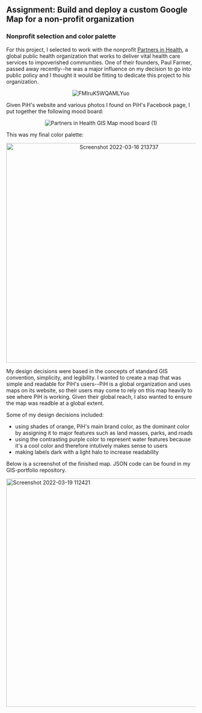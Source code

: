 ## Assignment: Build and deploy a custom Google Map for a non-profit organization

### Nonprofit selection and color palette
For this project, I selected to work with the nonprofit [Partners in Health](https://www.pih.org/), a global public health organization that works to deliver vital health care services to impoverished communities. One of their founders, Paul Farmer, passed away recently--he was a major influence on my decision to go into public policy and I thought it would be fitting to dedicate this project to his organization.

<center>

![FMIruK5WQAMLYuo](https://user-images.githubusercontent.com/81482638/159127896-67dccc27-4579-4f06-99ca-b3ceeb3ab4e3.jpg)
  
</center>

Given PiH's website and various photos I found on PiH's Facebook page, I put together the following mood board:

<center>
  
![Partners in Health GIS Map mood board (1)](https://user-images.githubusercontent.com/81482638/159128640-94267988-3838-4dee-a898-213232d5d2d7.png)

  </center>
  
This was my final color palette:

<center>

<img width="584" alt="Screenshot 2022-03-16 213737" src="https://user-images.githubusercontent.com/81482638/159128668-3384c3a3-5732-467c-99ff-0d43203ab97f.png">
  
</center>

My design decisions were based in the concepts of standard GIS convention, simplicity, and legibility. I wanted to create a map that was simple and readable for PiH's users--PiH is a global organization and uses maps on its website, so their users may come to rely on this map heavily to see where PiH is working. Given their global reach, I also wanted to ensure the map was readble at a global extent. 

Some of my design decisions included:
+ using shades of orange, PiH's main brand color, as the dominant color by assigning it to major features such as land masses, parks, and roads
+ using the contrasting purple color to represent water features because it's a cool color and therefore intutively makes sense to users
+ making labels dark with a light halo to increase readability

Below is a screenshot of the finished map. JSON code can be found in my GIS-portfolio repository.

<img width="607" alt="Screenshot 2022-03-19 112421" src="https://user-images.githubusercontent.com/81482638/159127931-8c6ea8c4-8066-46b4-8fd8-007a44416e91.png">
